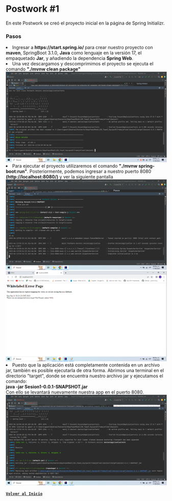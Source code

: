# Postwork #1

En este Postwork se creó el proyecto inicial en la página de Spring Initializr.

### Pasos
<li>
Ingresar a <b> https://start.spring.io/ </b> para crear nuestro proyecto con <b>maven</b>, SpringBoot 3.1.0, 
<b>Java</b> como lenguaje en la versión 17, el empaquetado <b>Jar</b>, y añadiendo la dependencia <b>Spring Web</b>.
</li>
<li>
Una vez descargamos y descomprimimos el proyecto se ejecuta el comando <b>"./mvnw clean package"</b>
</li>
<img src= ./Img/screen1.png>
<li>
Para ejecutar el proyecto utilizaremos el comando <b>"./mvnw spring-boot:run"</b>. Posteriormente, podemos ingresar a 
nuestro puerto 8080 <b>(http://localhost:8080/)</b> y ver la siguiente pantalla
</li>
<img src= ./Img/screen2.png>
<img src= ./Img/screen3.png>
<li>
Puesto que la aplicación está completamente contenida en un archivo jar, también es posible ejecutarla de otra forma.
Abrimos una terminal en el directorio "target", donde se encuentra nuestro archivo jar y ejecutamos el comando: <br>
<b>java -jar Sesion1-0.0.1-SNAPSHOT.jar</b><br>
Con ello se levantará nuevamente nuestra app en el puerto 8080.
</li>
<img src= ./Img/screen34.png>

<br>

[**`Volver al Inicio`**](../../)